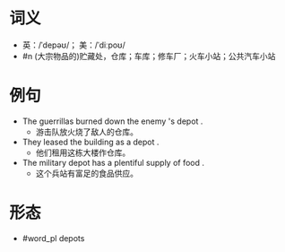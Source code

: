 # 词义
- 英：/ˈdepəʊ/； 美：/ˈdiːpoʊ/
- #n (大宗物品的)贮藏处，仓库；车库；修车厂；火车小站；公共汽车小站
# 例句
- The guerrillas burned down the enemy 's depot .
	- 游击队放火烧了敌人的仓库。
- They leased the building as a depot .
	- 他们租用这栋大楼作仓库。
- The military depot has a plentiful supply of food .
	- 这个兵站有富足的食品供应。
# 形态
- #word_pl depots
